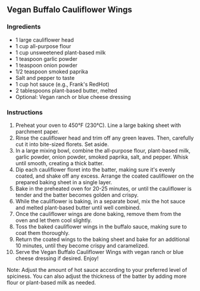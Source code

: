 ## Vegan Buffalo Cauliflower Wings

### Ingredients
- 1 large cauliflower head
- 1 cup all-purpose flour
- 1 cup unsweetened plant-based milk
- 1 teaspoon garlic powder
- 1 teaspoon onion powder
- 1/2 teaspoon smoked paprika
- Salt and pepper to taste
- 1 cup hot sauce (e.g., Frank's RedHot)
- 2 tablespoons plant-based butter, melted
- Optional: Vegan ranch or blue cheese dressing

### Instructions
1. Preheat your oven to 450°F (230°C). Line a large baking sheet with parchment paper.
2. Rinse the cauliflower head and trim off any green leaves. Then, carefully cut it into bite-sized florets. Set aside.
3. In a large mixing bowl, combine the all-purpose flour, plant-based milk, garlic powder, onion powder, smoked paprika, salt, and pepper. Whisk until smooth, creating a thick batter.
4. Dip each cauliflower floret into the batter, making sure it's evenly coated, and shake off any excess. Arrange the coated cauliflower on the prepared baking sheet in a single layer.
5. Bake in the preheated oven for 20-25 minutes, or until the cauliflower is tender and the batter becomes golden and crispy.
6. While the cauliflower is baking, in a separate bowl, mix the hot sauce and melted plant-based butter until well combined.
7. Once the cauliflower wings are done baking, remove them from the oven and let them cool slightly. 
8. Toss the baked cauliflower wings in the buffalo sauce, making sure to coat them thoroughly.
9. Return the coated wings to the baking sheet and bake for an additional 10 minutes, until they become crispy and caramelized.
10. Serve the Vegan Buffalo Cauliflower Wings with vegan ranch or blue cheese dressing if desired. Enjoy!

Note: Adjust the amount of hot sauce according to your preferred level of spiciness. You can also adjust the thickness of the batter by adding more flour or plant-based milk as needed.